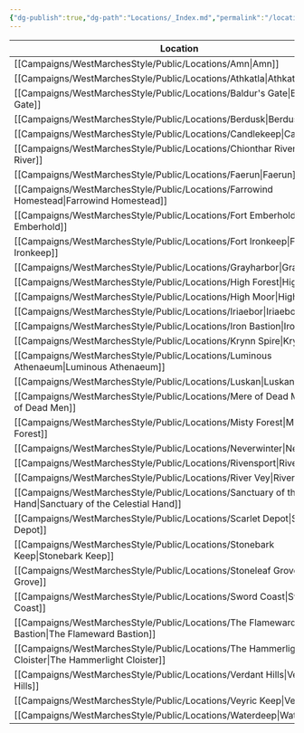 ```yaml
---
{"dg-publish":true,"dg-path":"Locations/_Index.md","permalink":"/locations/index/","title":"_Locations (Index)","tags":["location"],"dgShowFileTree":true}
---
```



| Location                            |
| ----------------------------------- |
| [[Campaigns/WestMarchesStyle/Public/Locations/Amn\|Amn]]                             |
| [[Campaigns/WestMarchesStyle/Public/Locations/Athkatla\|Athkatla]]                        |
| [[Campaigns/WestMarchesStyle/Public/Locations/Baldur's Gate\|Baldur's Gate]]                   |
| [[Campaigns/WestMarchesStyle/Public/Locations/Berdusk\|Berdusk]]                         |
| [[Campaigns/WestMarchesStyle/Public/Locations/Candlekeep\|Candlekeep]]                      |
| [[Campaigns/WestMarchesStyle/Public/Locations/Chionthar River\|Chionthar River]]                 |
| [[Campaigns/WestMarchesStyle/Public/Locations/Faerun\|Faerun]]                          |
| [[Campaigns/WestMarchesStyle/Public/Locations/Farrowind Homestead\|Farrowind Homestead]]             |
| [[Campaigns/WestMarchesStyle/Public/Locations/Fort Emberhold\|Fort Emberhold]]                  |
| [[Campaigns/WestMarchesStyle/Public/Locations/Fort Ironkeep\|Fort Ironkeep]]                   |
| [[Campaigns/WestMarchesStyle/Public/Locations/Grayharbor\|Grayharbor]]                      |
| [[Campaigns/WestMarchesStyle/Public/Locations/High Forest\|High Forest]]                     |
| [[Campaigns/WestMarchesStyle/Public/Locations/High Moor\|High Moor]]                       |
| [[Campaigns/WestMarchesStyle/Public/Locations/Iriaebor\|Iriaebor]]                        |
| [[Campaigns/WestMarchesStyle/Public/Locations/Iron Bastion\|Iron Bastion]]                    |
| [[Campaigns/WestMarchesStyle/Public/Locations/Krynn Spire\|Krynn Spire]]                     |
| [[Campaigns/WestMarchesStyle/Public/Locations/Luminous Athenaeum\|Luminous Athenaeum]]              |
| [[Campaigns/WestMarchesStyle/Public/Locations/Luskan\|Luskan]]                          |
| [[Campaigns/WestMarchesStyle/Public/Locations/Mere of Dead Men\|Mere of Dead Men]]                |
| [[Campaigns/WestMarchesStyle/Public/Locations/Misty Forest\|Misty Forest]]                    |
| [[Campaigns/WestMarchesStyle/Public/Locations/Neverwinter\|Neverwinter]]                     |
| [[Campaigns/WestMarchesStyle/Public/Locations/Rivensport\|Rivensport]]                      |
| [[Campaigns/WestMarchesStyle/Public/Locations/River Vey\|River Vey]]                       |
| [[Campaigns/WestMarchesStyle/Public/Locations/Sanctuary of the Celestial Hand\|Sanctuary of the Celestial Hand]] |
| [[Campaigns/WestMarchesStyle/Public/Locations/Scarlet Depot\|Scarlet Depot]]                   |
| [[Campaigns/WestMarchesStyle/Public/Locations/Stonebark Keep\|Stonebark Keep]]                  |
| [[Campaigns/WestMarchesStyle/Public/Locations/Stoneleaf Grove\|Stoneleaf Grove]]                 |
| [[Campaigns/WestMarchesStyle/Public/Locations/Sword Coast\|Sword Coast]]                     |
| [[Campaigns/WestMarchesStyle/Public/Locations/The Flameward Bastion\|The Flameward Bastion]]           |
| [[Campaigns/WestMarchesStyle/Public/Locations/The Hammerlight Cloister\|The Hammerlight Cloister]]        |
| [[Campaigns/WestMarchesStyle/Public/Locations/Verdant Hills\|Verdant Hills]]                   |
| [[Campaigns/WestMarchesStyle/Public/Locations/Veyric Keep\|Veyric Keep]]                     |
| [[Campaigns/WestMarchesStyle/Public/Locations/Waterdeep\|Waterdeep]]                       |
